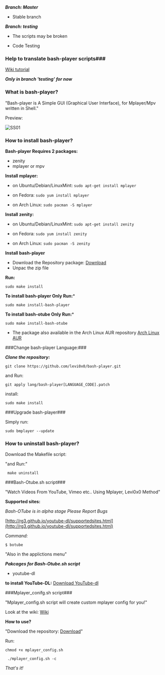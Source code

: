 ***Branch: Master***

* Stable branch

***Branch: testing***

* The scripts may be broken

* Code Testing

### Help to translate bash-player scripts###

[Wiki tutorial](https://github.com/levi0x0/bash-player/wiki/translate)

***Only in branch 'testing' for now***

### What is bash-player?

"Bash-player is A Simple GUI (Graphical User Interface), for Mplayer/Mpv written in Shell."

Preview:

![SS01](https://raw.githubusercontent.com/wiki/levi0x0/bash-player/bash-playerSS01.png)

### How to install bash-player?

**Bash-player Requires 2 packages:**
* zenity
* mplayer or mpv

**Install mplayer:**
* on Ubuntu/Debian/LinuxMint: 
 `sudo apt-get install mplayer`

* on Fedora: 
 `sudo yum install mplayer`

* on Arch Linux: 
 `sudo pacman -S mplayer`

**Install zenity:**
* on Ubuntu/Debian/LinuxMint: 
 `sudo apt-get install zenity`

* on Fedora:
 `sudo yum install zenity`

* on Arch Linux:
 `sudo pacman -S zenity`

**Install bash-player**

* Download the Repository package: [Download]( https://github.com/levi0x0/bash-player/archive/master.zip)
* Unpac the zip file 

**Run:**

`sudo make install`

**To install bash-player Only Run:***

`sudo make install-bash-player`

**To install bash-otube Only Run:***

`sudo make install-bash-otube`

* The package also available in the Arch Linux AUR repository
[Arch Linux AUR](https://aur.archlinux.org/packages/bash-player-git/)

###Change bash-player Language:###

***Clone the repository:***

`git clone https://github.com/levi0x0/bash-player.git`

and Run:

`git apply lang/bash-player[LANGUAGE_CODE].patch`

install:

`sudo make install`


###Upgrade bash-player###

Simply run:

`sudo bmplayer --update`


### How to uninstall bash-player?

Download the Makefile script:

"and Run:"


` make uninstall`


###Bash-Otube.sh script###

"Watch Videos From YouTube, Vimeo etc.. Using Mplayer, Levi0x0 Method"

**Supported sites:**

*Bash-OTube is in alpha stage Please Report Bugs*

[http://rg3.github.io/youtube-dl/supportedsites.html](http://rg3.github.io/youtube-dl/supportedsites.html)

*Command:*

`$ botube`

"Also in the applictions menu"

***Pakcages for Bash-Otube.sh script***

* youtube-dl

**to install YouTube-DL:**
[Download YouTube-dl](http://rg3.github.io/youtube-dl/download.html)


###Mplayer_conifg.sh script###

"Mplayer_config.sh script will create custom mplayer config for you!"

Look at the wiki: [Wiki](https://github.com/levi0x0/bash-player/wiki/Subtitles)


**How to use?**

"Download the repository: [Download](https://github.com/levi0x0/bash-player/archive/master.zip)"

Run:

`chmod +x mplayer_config.sh`

` ./mplayer_config.sh -c`


_That's it!_
